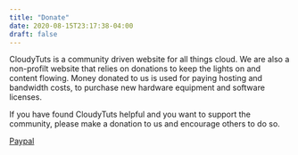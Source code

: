 ```yaml
---
title: "Donate"
date: 2020-08-15T23:17:38-04:00
draft: false
---
```


CloudyTuts is a community driven  website for all things cloud. We are also a non-profilt website that relies on donations to keep the lights on and content flowing. Money donated to us is used for paying hosting and bandwidth costs, to purchase new hardware equipment and software licenses.

If you have found CloudyTuts helpful and you want to support the community, please make a donation to us and encourage others to do so.


[Paypal](https://www.paypal.com/cgi-bin/webscr?cmd=_donations&business=J8TC38ZFWNX4W&currency_code=CAD&source=url)



